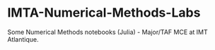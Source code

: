 # IMTA-Numerical-Methods-Labs
Some Numerical Methods notebooks (Julia) - Major/TAF MCE at IMT Atlantique.
